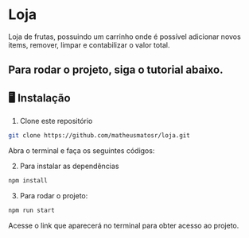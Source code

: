 # Loja

Loja de frutas, possuindo um carrinho onde é possível adicionar novos items, remover, limpar e contabilizar o valor total.

## Para rodar o projeto, siga o tutorial abaixo.

## 🖥️ Instalação

1. Clone este repositório
```bash
git clone https://github.com/matheusmatosr/loja.git
```

Abra o terminal e faça os seguintes códigos:

2. Para instalar as dependências

```bash
npm install
```

3. Para rodar o projeto:

```bash
npm run start
```

Acesse o link que aparecerá no terminal para obter acesso ao projeto.
